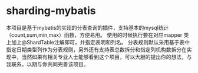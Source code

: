 # sharding-mybatis
本项目是基于mybatis的实现的分表查询的插件，支持基本的mysql统计（count,sum,min,max）函数，方便易用。
使用的时候执行要在对应mapper 类上加上@ShardTable注解即可，并指定表明和列名。
分表规则默认采用基于表中指定日期类型列作为分表规则，另外还有支持表总数拆分和指定列机构数拆分在实现中，当然如果有相关专业人士能够看到这个项目，可以大胆的提出你的想法，与我联系，以期与你共同完善该项目。

